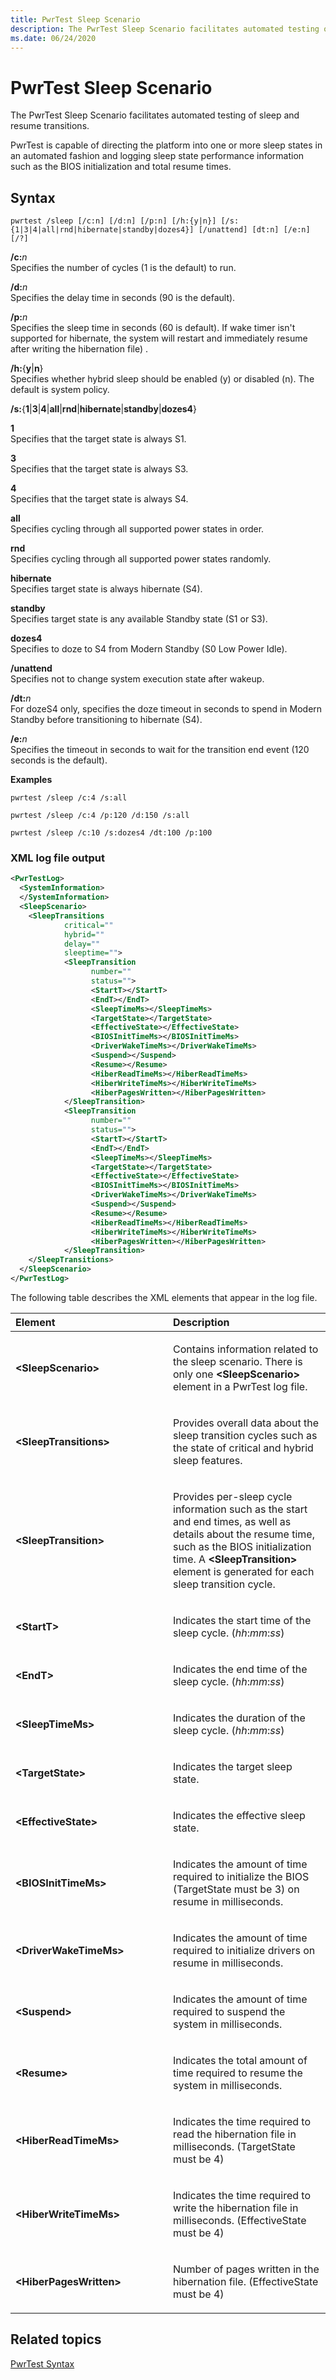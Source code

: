 ```yaml
---
title: PwrTest Sleep Scenario
description: The PwrTest Sleep Scenario facilitates automated testing of sleep and resume transitions.
ms.date: 06/24/2020
---
```


# PwrTest Sleep Scenario


The PwrTest Sleep Scenario facilitates automated testing of sleep and resume transitions.

PwrTest is capable of directing the platform into one or more sleep states in an automated fashion and logging sleep state performance information such as the BIOS initialization and total resume times.

## <span id="Syntax"></span><span id="syntax"></span><span id="SYNTAX"></span>Syntax


```
pwrtest /sleep [/c:n] [/d:n] [/p:n] [/h:{y|n}] [/s:{1|3|4|all|rnd|hibernate|standby|dozes4}] [/unattend] [dt:n] [/e:n] [/?] 
```

<span id="_c_n"></span><span id="_C_N"></span>**/c:**<em>n</em>  
Specifies the number of cycles (1 is the default) to run.

<span id="_d_n"></span><span id="_D_N"></span>**/d:**<em>n</em>  
Specifies the delay time in seconds (90 is the default).

<span id="_p_n"></span><span id="_P_N"></span>**/p:**<em>n</em>  
Specifies the sleep time in seconds (60 is default). If wake timer isn't supported for hibernate, the system will restart and immediately resume after writing the hibernation file) .

<span id="_h_yn"></span><span id="_H_YN"></span>**/h:**{**y**|**n**}  
Specifies whether hybrid sleep should be enabled (y) or disabled (n). The default is system policy.

<span id="_s_134allrndhibernatestandby"></span><span id="_S_134ALLRNDHIBERNATESTANDBY"></span>**/s:**{**1**|**3**|**4**|**all**|**rnd**|**hibernate**|**standby**|**dozes4**}  

<span id="1"></span>**1**  
Specifies that the target state is always S1.

<span id="3"></span>**3**  
Specifies that the target state is always S3.

<span id="4"></span>**4**  
Specifies that the target state is always S4.

<span id="all"></span><span id="ALL"></span>**all**  
Specifies cycling through all supported power states in order.

<span id="rnd"></span><span id="RND"></span>**rnd**  
Specifies cycling through all supported power states randomly.

<span id="hibernate"></span><span id="HIBERNATE"></span>**hibernate**  
Specifies target state is always hibernate (S4).

<span id="standby"></span><span id="STANDBY"></span>**standby**  
Specifies target state is any available Standby state (S1 or S3).

<span id="standby"></span><span id="STANDBY"></span>**dozes4**  
Specifies to doze to S4 from Modern Standby (S0 Low Power Idle).

<span id="_unattend____"></span><span id="_UNATTEND____"></span>**/unattend**   
Specifies not to change system execution state after wakeup.

<span id="_dt_n"></span><span id="_DT_N"></span>**/dt:**<em>n</em>  
For dozeS4 only, specifies the doze timeout in seconds to spend in Modern Standby before transitioning to hibernate (S4).

<span id="_e_n"></span><span id="_E_N"></span>**/e:**<em>n</em>  
Specifies the timeout in seconds to wait for the transition end event (120 seconds is the default).

**Examples**

```
pwrtest /sleep /c:4 /s:all 
```

```
pwrtest /sleep /c:4 /p:120 /d:150 /s:all
```

```
pwrtest /sleep /c:10 /s:dozes4 /dt:100 /p:100
```

### <span id="XML_log_file_output"></span><span id="xml_log_file_output"></span><span id="XML_LOG_FILE_OUTPUT"></span>XML log file output

```XML
<PwrTestLog>
  <SystemInformation>
  </SystemInformation>
  <SleepScenario> 
    <SleepTransitions 
            critical="" 
            hybrid="" 
            delay="" 
            sleeptime=""> 
            <SleepTransition 
                  number="" 
                  status=""> 
                  <StartT></StartT> 
                  <EndT></EndT> 
                  <SleepTimeMs></SleepTimeMs> 
                  <TargetState></TargetState> 
                  <EffectiveState></EffectiveState> 
                  <BIOSInitTimeMs></BIOSInitTimeMs> 
                  <DriverWakeTimeMs></DriverWakeTimeMs> 
                  <Suspend></Suspend> 
                  <Resume></Resume> 
                  <HiberReadTimeMs></HiberReadTimeMs> 
                  <HiberWriteTimeMs></HiberWriteTimeMs> 
                  <HiberPagesWritten></HiberPagesWritten> 
            </SleepTransition> 
            <SleepTransition 
                  number="" 
                  status=""> 
                  <StartT></StartT> 
                  <EndT></EndT> 
                  <SleepTimeMs></SleepTimeMs> 
                  <TargetState></TargetState> 
                  <EffectiveState></EffectiveState> 
                  <BIOSInitTimeMs></BIOSInitTimeMs> 
                  <DriverWakeTimeMs></DriverWakeTimeMs> 
                  <Suspend></Suspend> 
                  <Resume></Resume> 
                  <HiberReadTimeMs></HiberReadTimeMs> 
                  <HiberWriteTimeMs></HiberWriteTimeMs> 
                  <HiberPagesWritten></HiberPagesWritten> 
            </SleepTransition>
    </SleepTransitions> 
  </SleepScenario> 
</PwrTestLog> 
```

The following table describes the XML elements that appear in the log file.

<table>
<colgroup>
<col width="50%" />
<col width="50%" />
</colgroup>
<thead>
<tr class="header">
<th align="left">Element</th>
<th align="left">Description</th>
</tr>
</thead>
<tbody>
<tr class="odd">
<td align="left"><strong>&lt;SleepScenario&gt;</strong></td>
<td align="left"><p>Contains information related to the sleep scenario. There is only one <strong>&lt;SleepScenario&gt;</strong> element in a PwrTest log file.</p></td>
</tr>
<tr class="even">
<td align="left"><strong>&lt;SleepTransitions&gt;</strong></td>
<td align="left"><p>Provides overall data about the sleep transition cycles such as the state of critical and hybrid sleep features.</p></td>
</tr>
<tr class="odd">
<td align="left"><strong>&lt;SleepTransition&gt;</strong></td>
<td align="left"><p>Provides per-sleep cycle information such as the start and end times, as well as details about the resume time, such as the BIOS initialization time. A <strong>&lt;SleepTransition&gt;</strong> element is generated for each sleep transition cycle.</p></td>
</tr>
<tr class="even">
<td align="left"><strong>&lt;StartT&gt;</strong></td>
<td align="left"><p>Indicates the start time of the sleep cycle. (<em>hh</em>:<em>mm</em>:<em>ss</em>)</p></td>
</tr>
<tr class="odd">
<td align="left"><strong>&lt;EndT&gt;</strong></td>
<td align="left"><p>Indicates the end time of the sleep cycle. (<em>hh</em>:<em>mm</em>:<em>ss</em>)</p></td>
</tr>
<tr class="even">
<td align="left"><strong>&lt;SleepTimeMs&gt;</strong></td>
<td align="left"><p>Indicates the duration of the sleep cycle. (<em>hh</em>:<em>mm</em>:<em>ss</em>)</p></td>
</tr>
<tr class="odd">
<td align="left"><strong>&lt;TargetState&gt;</strong></td>
<td align="left"><p>Indicates the target sleep state.</p></td>
</tr>
<tr class="even">
<td align="left"><strong>&lt;EffectiveState&gt;</strong></td>
<td align="left"><p>Indicates the effective sleep state.</p></td>
</tr>
<tr class="odd">
<td align="left"><strong>&lt;BIOSInitTimeMs&gt;</strong></td>
<td align="left"><p>Indicates the amount of time required to initialize the BIOS (TargetState must be 3) on resume in milliseconds.</p></td>
</tr>
<tr class="even">
<td align="left"><strong>&lt;DriverWakeTimeMs&gt;</strong></td>
<td align="left"><p>Indicates the amount of time required to initialize drivers on resume in milliseconds.</p></td>
</tr>
<tr class="odd">
<td align="left"><strong>&lt;Suspend&gt;</strong></td>
<td align="left"><p>Indicates the amount of time required to suspend the system in milliseconds.</p></td>
</tr>
<tr class="even">
<td align="left"><strong>&lt;Resume&gt;</strong></td>
<td align="left"><p>Indicates the total amount of time required to resume the system in milliseconds.</p></td>
</tr>
<tr class="odd">
<td align="left"><strong>&lt;HiberReadTimeMs&gt;</strong></td>
<td align="left"><p>Indicates the time required to read the hibernation file in milliseconds. (TargetState must be 4)</p></td>
</tr>
<tr class="even">
<td align="left"><strong>&lt;HiberWriteTimeMs&gt;</strong></td>
<td align="left"><p>Indicates the time required to write the hibernation file in milliseconds. (EffectiveState must be 4)</p></td>
</tr>
<tr class="odd">
<td align="left"><strong>&lt;HiberPagesWritten&gt;</strong></td>
<td align="left"><p>Number of pages written in the hibernation file. (EffectiveState must be 4)</p></td>
</tr>
</tbody>
</table>



## <span id="related_topics"></span>Related topics


[PwrTest Syntax](pwrtest-syntax.md)










